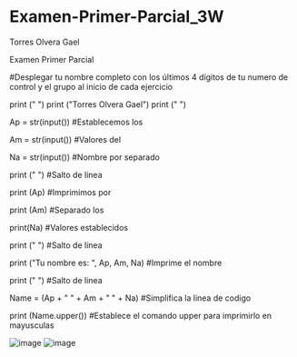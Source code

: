 # Examen-Primer-Parcial_3W

Torres Olvera Gael

Examen Primer Parcial

#Desplegar tu nombre completo con los últimos 4 dígitos de tu numero de control y el grupo al inicio de cada ejercicio

print (" ")
print ("Torres Olvera Gael")
print (" ")

Ap = str(input()) #Establecemos los

Am = str(input()) #Valores del

Na = str(input()) #Nombre por separado

print (" ") #Salto de linea

print (Ap) #Imprimimos por

print (Am) #Separado los

print(Na) #Valores establecidos

print (" ") #Salto de linea

print ("Tu nombre es: ", Ap, Am, Na) #Imprime el nombre

print (" ") #Salto de linea

Name = (Ap + " " + Am + " " + Na) #Simplifica la linea de codigo

print (Name.upper()) #Establece el comando upper para imprimirlo en mayusculas

![image](https://github.com/user-attachments/assets/6ffeda16-28ae-41a7-9588-bdfd635519c1)
![image](https://github.com/user-attachments/assets/89398d27-a4bb-47ca-82e2-93f0f2e25870)
